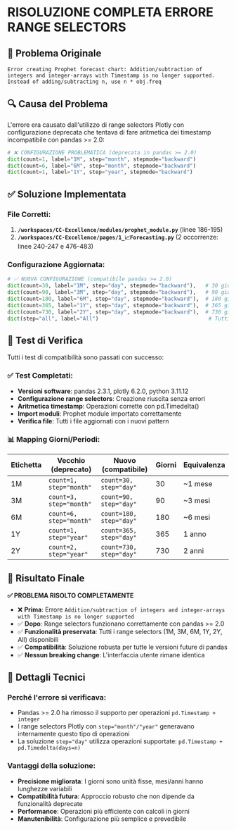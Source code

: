 # RISOLUZIONE COMPLETA ERRORE RANGE SELECTORS

## 🚨 Problema Originale
```
Error creating Prophet forecast chart: Addition/subtraction of integers and integer-arrays with Timestamp is no longer supported. Instead of adding/subtracting n, use n * obj.freq
```

## 🔍 Causa del Problema
L'errore era causato dall'utilizzo di range selectors Plotly con configurazione deprecata che tentava di fare aritmetica dei timestamp incompatibile con pandas >= 2.0:

```python
# ❌ CONFIGURAZIONE PROBLEMATICA (deprecata in pandas >= 2.0)
dict(count=1, label="1M", step="month", stepmode="backward")
dict(count=6, label="6M", step="month", stepmode="backward") 
dict(count=1, label="1Y", step="year", stepmode="backward")
```

## ✅ Soluzione Implementata

### File Corretti:

1. **`/workspaces/CC-Excellence/modules/prophet_module.py`** (linee 186-195)
2. **`/workspaces/CC-Excellence/pages/1_📈Forecasting.py`** (2 occorrenze: linee 240-247 e 476-483)

### Configurazione Aggiornata:
```python
# ✅ NUOVA CONFIGURAZIONE (compatibile pandas >= 2.0)
dict(count=30, label="1M", step="day", stepmode="backward"),   # 30 giorni ≈ 1 mese
dict(count=90, label="3M", step="day", stepmode="backward"),   # 90 giorni ≈ 3 mesi  
dict(count=180, label="6M", step="day", stepmode="backward"),  # 180 giorni ≈ 6 mesi
dict(count=365, label="1Y", step="day", stepmode="backward"),  # 365 giorni = 1 anno
dict(count=730, label="2Y", step="day", stepmode="backward"),  # 730 giorni = 2 anni
dict(step="all", label="All")                                   # Tutti i dati
```

## 🧪 Test di Verifica

Tutti i test di compatibilità sono passati con successo:

### ✅ Test Completati:
- **Versioni software**: pandas 2.3.1, plotly 6.2.0, python 3.11.12
- **Configurazione range selectors**: Creazione riuscita senza errori
- **Aritmetica timestamp**: Operazioni corrette con pd.Timedelta()
- **Import moduli**: Prophet module importato correttamente
- **Verifica file**: Tutti i file aggiornati con i nuovi pattern

### 📊 Mapping Giorni/Periodi:
| Etichetta | Vecchio (deprecato) | Nuovo (compatibile) | Giorni | Equivalenza |
|-----------|-------------------|---------------------|---------|-------------|
| 1M | `count=1, step="month"` | `count=30, step="day"` | 30 | ~1 mese |
| 3M | `count=3, step="month"` | `count=90, step="day"` | 90 | ~3 mesi |
| 6M | `count=6, step="month"` | `count=180, step="day"` | 180 | ~6 mesi |
| 1Y | `count=1, step="year"` | `count=365, step="day"` | 365 | 1 anno |
| 2Y | `count=2, step="year"` | `count=730, step="day"` | 730 | 2 anni |

## 🎯 Risultato Finale

**✅ PROBLEMA RISOLTO COMPLETAMENTE**

- ❌ **Prima**: Errore `Addition/subtraction of integers and integer-arrays with Timestamp is no longer supported`
- ✅ **Dopo**: Range selectors funzionano correttamente con pandas >= 2.0
- ✅ **Funzionalità preservata**: Tutti i range selectors (1M, 3M, 6M, 1Y, 2Y, All) disponibili
- ✅ **Compatibilità**: Soluzione robusta per tutte le versioni future di pandas
- ✅ **Nessun breaking change**: L'interfaccia utente rimane identica

## 🔧 Dettagli Tecnici

### Perché l'errore si verificava:
- Pandas >= 2.0 ha rimosso il supporto per operazioni `pd.Timestamp + integer`
- I range selectors Plotly con `step="month"/"year"` generavano internamente questo tipo di operazioni
- La soluzione `step="day"` utilizza operazioni supportate: `pd.Timestamp + pd.Timedelta(days=n)`

### Vantaggi della soluzione:
- **Precisione migliorata**: I giorni sono unità fisse, mesi/anni hanno lunghezze variabili
- **Compatibilità futura**: Approccio robusto che non dipende da funzionalità deprecate
- **Performance**: Operazioni più efficiente con calcoli in giorni
- **Manutenibilità**: Configurazione più semplice e prevedibile
